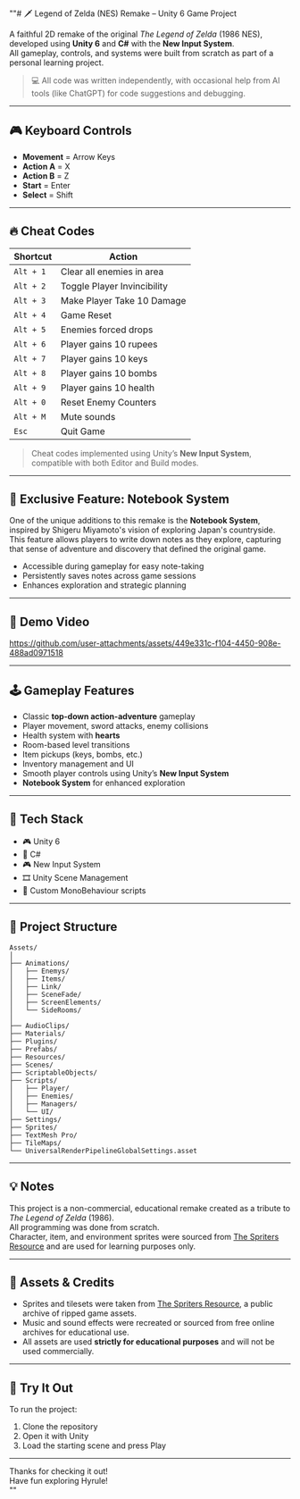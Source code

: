 ""# 🗡️ Legend of Zelda (NES) Remake – Unity 6 Game Project  

A faithful 2D remake of the original *The Legend of Zelda* (1986 NES), developed using **Unity 6** and **C#** with the **New Input System**.  
All gameplay, controls, and systems were built from scratch as part of a personal learning project.  

> 💻 All code was written independently, with occasional help from AI tools (like ChatGPT) for code suggestions and debugging.  

---

## 🎮 Keyboard Controls  

- **Movement** = Arrow Keys  
- **Action A** = X  
- **Action B** = Z  
- **Start** = Enter  
- **Select** = Shift  

---

## 🔥 Cheat Codes  

| Shortcut        | Action                        |
|-----------------|-------------------------------|
| `Alt + 1`       | Clear all enemies in area     |
| `Alt + 2`       | Toggle Player Invincibility   |
| `Alt + 3`       | Make Player Take 10 Damage    |
| `Alt + 4`       | Game Reset                    |
| `Alt + 5`       | Enemies forced drops          |
| `Alt + 6`       | Player gains 10 rupees        |
| `Alt + 7`       | Player gains 10 keys          |
| `Alt + 8`       | Player gains 10 bombs         |
| `Alt + 9`       | Player gains 10 health        |
| `Alt + 0`       | Reset Enemy Counters          |
| `Alt + M`       | Mute sounds                   |
| `Esc`           | Quit Game                     |

> Cheat codes implemented using Unity’s **New Input System**, compatible with both Editor and Build modes.  

---

## 📝 Exclusive Feature: Notebook System  

One of the unique additions to this remake is the **Notebook System**, inspired by Shigeru Miyamoto's vision of exploring Japan's countryside. This feature allows players to write down notes as they explore, capturing that sense of adventure and discovery that defined the original game.  
- Accessible during gameplay for easy note-taking  
- Persistently saves notes across game sessions  
- Enhances exploration and strategic planning  

---

## 🎥 Demo Video  

https://github.com/user-attachments/assets/449e331c-f104-4450-908e-488ad0971518  

---

## 🕹️ Gameplay Features  

- Classic **top-down action-adventure** gameplay  
- Player movement, sword attacks, enemy collisions  
- Health system with **hearts**  
- Room-based level transitions  
- Item pickups (keys, bombs, etc.)  
- Inventory management and UI  
- Smooth player controls using Unity’s **New Input System**  
- **Notebook System** for enhanced exploration  

---

## 🧰 Tech Stack  

- 🎮 Unity 6  
- 🧠 C#  
- 🎮 New Input System  
- 🎞️ Unity Scene Management  
- 🧱 Custom MonoBehaviour scripts  

---

## 📂 Project Structure  

```
Assets/  
│  
├── Animations/  
│   ├── Enemys/  
│   ├── Items/  
│   ├── Link/  
│   ├── SceneFade/  
│   ├── ScreenElements/  
│   └── SideRooms/  
│  
├── AudioClips/  
├── Materials/  
├── Plugins/  
├── Prefabs/  
├── Resources/  
├── Scenes/  
├── ScriptableObjects/  
├── Scripts/  
│   ├── Player/  
│   ├── Enemies/  
│   ├── Managers/  
│   └── UI/  
├── Settings/  
├── Sprites/  
├── TextMesh Pro/  
├── TileMaps/  
└── UniversalRenderPipelineGlobalSettings.asset  
```

---

## 💡 Notes  

This project is a non-commercial, educational remake created as a tribute to *The Legend of Zelda* (1986).  
All programming was done from scratch.  
Character, item, and environment sprites were sourced from [The Spriters Resource](https://www.spriters-resource.com/) and are used for learning purposes only.  

---

## 🎨 Assets & Credits  

- Sprites and tilesets were taken from [The Spriters Resource](https://www.spriters-resource.com/), a public archive of ripped game assets.  
- Music and sound effects were recreated or sourced from free online archives for educational use.  
- All assets are used **strictly for educational purposes** and will not be used commercially.  

---

## 🚀 Try It Out  

To run the project:  
1. Clone the repository  
2. Open it with Unity  
3. Load the starting scene and press Play  

---

Thanks for checking it out!  
Have fun exploring Hyrule!  
""
